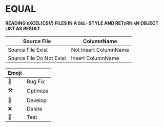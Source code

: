 # EQUAL
**READING `E`XCEL(CSV) FILES IN A S`Q`L- STYLE AND RET`U`RN `A`N OBJECT `L`IST AS RESULT.**


Source File              | ColumnName            |   
-------------------------|-----------------------|
Source File Exist        | Not Insert ColumnName |
Source File Do Not Exist | Insert ColumnName     |

Emoji |          |
------|----------|
🐞    | Bug Fix  |
🛠️    | Optimize |
🧩    | Develop  |
❌    | Delete   |
🧪    | Test     | 